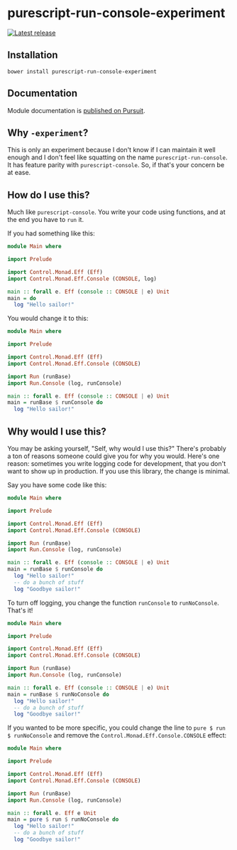 # purescript-run-console-experiment


[![Latest release](http://img.shields.io/bower/v/purescript-run-console-experiment.svg)](https://github.com/joneshf/purescript-run-console-experiment/releases)

## Installation

```
bower install purescript-run-console-experiment
```

## Documentation

Module documentation is [published on Pursuit](http://pursuit.purescript.org/packages/purescript-run-console-experiment).

## Why `-experiment`?

This is only an experiment because I don't know if I can maintain it well enough and I don't feel like squatting on the name `purescript-run-console`.
It has feature parity with `purescript-console`.
So, if that's your concern be at ease.

## How do I use this?

Much like `purescript-console`.
You write your code using functions, and at the end you have to `run` it.

If you had something like this:

```PureScript
module Main where

import Prelude

import Control.Monad.Eff (Eff)
import Control.Monad.Eff.Console (CONSOLE, log)

main :: forall e. Eff (console :: CONSOLE | e) Unit
main = do
  log "Hello sailor!"
```

You would change it to this:

```PureScript
module Main where

import Prelude

import Control.Monad.Eff (Eff)
import Control.Monad.Eff.Console (CONSOLE)

import Run (runBase)
import Run.Console (log, runConsole)

main :: forall e. Eff (console :: CONSOLE | e) Unit
main = runBase $ runConsole do
  log "Hello sailor!"
```

## Why would I use this?

You may be asking yourself, "Self, why would I use this?"
There's probably a ton of reasons someone could give you for why you would.
Here's one reason: sometimes you write logging code for development, that you don't want to show up in production.
If you use this library, the change is minimal.

Say you have some code like this:

```PureScript
module Main where

import Prelude

import Control.Monad.Eff (Eff)
import Control.Monad.Eff.Console (CONSOLE)

import Run (runBase)
import Run.Console (log, runConsole)

main :: forall e. Eff (console :: CONSOLE | e) Unit
main = runBase $ runConsole do
  log "Hello sailor!"
  -- do a bunch of stuff
  log "Goodbye sailor!"
```

To turn off logging, you change the function `runConsole` to `runNoConsole`.
That's it!

```PureScript
module Main where

import Prelude

import Control.Monad.Eff (Eff)
import Control.Monad.Eff.Console (CONSOLE)

import Run (runBase)
import Run.Console (log, runConsole)

main :: forall e. Eff (console :: CONSOLE | e) Unit
main = runBase $ runNoConsole do
  log "Hello sailor!"
  -- do a bunch of stuff
  log "Goodbye sailor!"
```

If you wanted to be more specific,
you could change the line to `pure $ run $ runNoConsole` and remove the `Control.Monad.Eff.Console.CONSOLE` effect:

```PureScript
module Main where

import Prelude

import Control.Monad.Eff (Eff)
import Control.Monad.Eff.Console (CONSOLE)

import Run (runBase)
import Run.Console (log, runConsole)

main :: forall e. Eff e Unit
main = pure $ run $ runNoConsole do
  log "Hello sailor!"
  -- do a bunch of stuff
  log "Goodbye sailor!"
```
